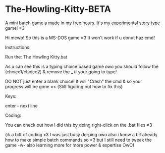 # The-Howling-Kitty-BETA
A mini batch game a made in my free hours. It's my experimental story type game! =3

Hi mewp! So this is a MS-DOS game =3
It won't work if u donut haz cmd!

Instructions:
 
 Run the: The Howling Kitty.bat

 As u can see this is a typing choice based game owo
 you should follow the (choice1/choice2) & remove the _ if your going
 to type!

 DO NOT just enter a blank choice! It will "Crash" the cmd &
 so your progress will be gone =<
 (Still figuring out how to fix this)

Keys:

 enter - next line
 
Coding:

 You can check out how I did this by doing right-click
 on the .bat files =3

 (ik a bitt of coding x3 I was just busy derping owo
 also i know a bit already how to make simple batch commands
 so =3 but I still need to tweak the game -w- also learning
 more for more power & expertise OwO)
